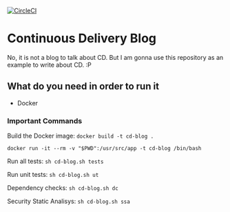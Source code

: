 [![CircleCI](https://circleci.com/gh/roselmamendes/continuous-delivery-blog.svg?style=svg)](https://circleci.com/gh/roselmamendes/continuous-delivery-blog)
# Continuous Delivery Blog

No, it is not a blog to talk about CD. But I am gonna use this repository as an example to write about CD.
:P

## What do you need in order to run it

- Docker

### Important Commands

Build the Docker image: `docker build -t cd-blog .`

`docker run -it --rm -v "$PWD":/usr/src/app -t cd-blog /bin/bash`

Run all tests: `sh cd-blog.sh tests`

Run unit tests: `sh cd-blog.sh ut`

Dependency checks: `sh cd-blog.sh dc`

Security Static Analisys: `sh cd-blog.sh ssa`

